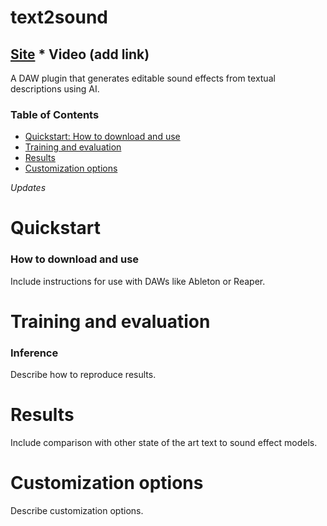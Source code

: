 # text2sound
## [Site](https://marivasq.github.io/pages/daw.html) * Video (add link)

A DAW plugin that generates editable sound effects from textual descriptions using AI.

### Table of Contents
* [Quickstart: How to download and use](#quickstart)
* [Training and evaluation](#training-and-evaluation)
* [Results](#results)
* [Customization options](#customization-options)

*Updates*

# Quickstart
### How to download and use

Include instructions for use with DAWs like Ableton or Reaper.

# Training and evaluation
### Inference

Describe how to reproduce results.

# Results

Include comparison with other state of the art text to sound effect models.

# Customization options

Describe customization options.
